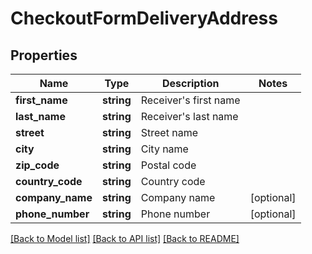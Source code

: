 # CheckoutFormDeliveryAddress

## Properties
Name | Type | Description | Notes
------------ | ------------- | ------------- | -------------
**first_name** | **string** | Receiver&#39;s first name | 
**last_name** | **string** | Receiver&#39;s last name | 
**street** | **string** | Street name | 
**city** | **string** | City name | 
**zip_code** | **string** | Postal code | 
**country_code** | **string** | Country code | 
**company_name** | **string** | Company name | [optional] 
**phone_number** | **string** | Phone number | [optional] 

[[Back to Model list]](../README.md#documentation-for-models) [[Back to API list]](../README.md#documentation-for-api-endpoints) [[Back to README]](../README.md)


